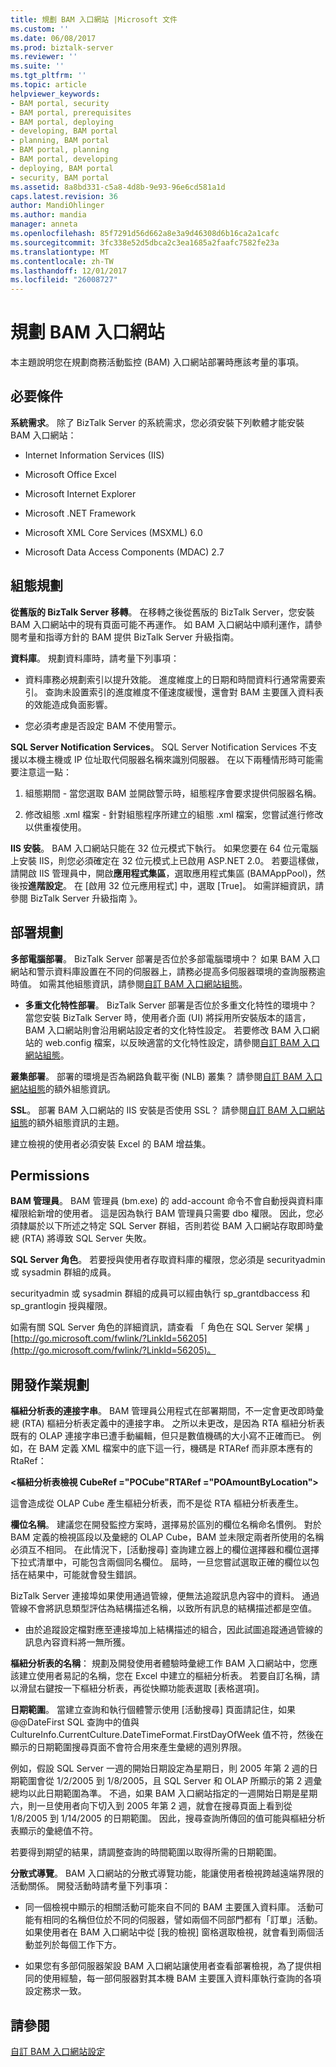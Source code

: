 ```yaml
---
title: 規劃 BAM 入口網站 |Microsoft 文件
ms.custom: ''
ms.date: 06/08/2017
ms.prod: biztalk-server
ms.reviewer: ''
ms.suite: ''
ms.tgt_pltfrm: ''
ms.topic: article
helpviewer_keywords:
- BAM portal, security
- BAM portal, prerequisites
- BAM portal, deploying
- developing, BAM portal
- planning, BAM portal
- BAM portal, planning
- BAM portal, developing
- deploying, BAM portal
- security, BAM portal
ms.assetid: 8a8bd331-c5a8-4d8b-9e93-96e6cd581a1d
caps.latest.revision: 36
author: MandiOhlinger
ms.author: mandia
manager: anneta
ms.openlocfilehash: 85f7291d56d662a8e3a9d46308d6b16ca2a1cafc
ms.sourcegitcommit: 3fc338e52d5dbca2c3ea1685a2faafc7582fe23a
ms.translationtype: MT
ms.contentlocale: zh-TW
ms.lasthandoff: 12/01/2017
ms.locfileid: "26008727"
---
```

# <a name="planning-for-the-bam-portal"></a>規劃 BAM 入口網站
本主題說明您在規劃商務活動監控 (BAM) 入口網站部署時應該考量的事項。  
  
## <a name="prerequisites"></a>必要條件  
 **系統需求**。 除了 BizTalk Server 的系統需求，您必須安裝下列軟體才能安裝 BAM 入口網站：  
  
-   Internet Information Services (IIS)  
  
-   Microsoft Office Excel  
  
-   Microsoft Internet Explorer  
  
-   Microsoft .NET Framework  
  
-   Microsoft XML Core Services (MSXML) 6.0  
  
-   Microsoft Data Access Components (MDAC) 2.7  
  
## <a name="configuration-planning"></a>組態規劃  
 **從舊版的 BizTalk Server 移轉**。 在移轉之後從舊版的 BizTalk Server，您安裝 BAM 入口網站中的現有頁面可能不再運作。 如 BAM 入口網站中順利運作，請參閱考量和指導方針的 BAM 提供 BizTalk Server 升級指南。  
  
 **資料庫**。 規劃資料庫時，請考量下列事項：  
  
-   資料庫務必規劃索引以提升效能。 進度維度上的日期和時間資料行通常需要索引。 查詢未設置索引的進度維度不僅速度緩慢，還會對 BAM 主要匯入資料表的效能造成負面影響。  
  
-   您必須考慮是否設定 BAM 不使用警示。  
  
 **SQL Server Notification Services**。 SQL Server Notification Services 不支援以本機主機或 IP 位址取代伺服器名稱來識別伺服器。  在以下兩種情形時可能需要注意這一點：  
  
1.  組態期間 - 當您選取 BAM 並開啟警示時，組態程序會要求提供伺服器名稱。  
  
2.  修改組態 .xml 檔案 - 針對組態程序所建立的組態 .xml 檔案，您嘗試進行修改以供重複使用。  
  
 **IIS 安裝**。 BAM 入口網站只能在 32 位元模式下執行。 如果您要在 64 位元電腦上安裝 IIS，則您必須確定在 32 位元模式上已啟用 ASP.NET 2.0。 若要這樣做，請開啟 IIS 管理員中，開啟**應用程式集區**，選取應用程式集區 (BAMAppPool)，然後按**進階設定**。 在 [啟用 32 位元應用程式] 中，選取 [True]。 如需詳細資訊，請參閱 BizTalk Server 升級指南 》。  
  
## <a name="deployment-planning"></a>部署規劃  
 **多部電腦部署**。 BizTalk Server 部署是否位於多部電腦環境中？ 如果 BAM 入口網站和警示資料庫設置在不同的伺服器上，請務必提高多伺服器環境的查詢服務逾時值。 如需其他組態資訊，請參閱[自訂 BAM 入口網站組態](../core/customizing-the-bam-portal-configuration.md)。  
  
-   **多重文化特性部署**。 BizTalk Server 部署是否位於多重文化特性的環境中？ 當您安裝 BizTalk Server 時，使用者介面 (UI) 將採用所安裝版本的語言，BAM 入口網站則會沿用網站設定者的文化特性設定。 若要修改 BAM 入口網站的 web.config 檔案，以反映適當的文化特性設定，請參閱[自訂 BAM 入口網站組態](../core/customizing-the-bam-portal-configuration.md)。  
  
 **叢集部署**。 部署的環境是否為網路負載平衡 (NLB) 叢集？ 請參閱[自訂 BAM 入口網站組態](../core/customizing-the-bam-portal-configuration.md)的額外組態資訊。  
  
 **SSL**。 部署 BAM 入口網站的 IIS 安裝是否使用 SSL？ 請參閱[自訂 BAM 入口網站組態](../core/customizing-the-bam-portal-configuration.md)的額外組態資訊的主題。  
  
 建立檢視的使用者必須安裝 Excel 的 BAM 增益集。  
  
## <a name="permissions"></a>Permissions  
 **BAM 管理員**。 BAM 管理員 (bm.exe) 的 add-account 命令不會自動授與資料庫權限給新增的使用者。 這是因為執行 BAM 管理員只需要 dbo 權限。 因此，您必須隸屬於以下所述之特定 SQL Server 群組，否則若從 BAM 入口網站存取即時彙總 (RTA) 將導致 SQL Server 失敗。  
  
 **SQL Server 角色**。 若要授與使用者存取資料庫的權限，您必須是 securityadmin 或 sysadmin 群組的成員。  
  
 securityadmin 或 sysadmin 群組的成員可以經由執行 sp_grantdbaccess 和 sp_grantlogin 授與權限。  
  
 如需有關 SQL Server 角色的詳細資訊，請查看 「 角色在 SQL Server 架構 」 [http://go.microsoft.com/fwlink/?LinkId=56205](http://go.microsoft.com/fwlink/?LinkId=56205)。  
  
## <a name="development-planning"></a>開發作業規劃  
 **樞紐分析表的連接字串**。 BAM 管理員公用程式在部署期間，不一定會更改即時彙總 (RTA) 樞紐分析表定義中的連接字串。 之所以未更改，是因為 RTA 樞紐分析表既有的 OLAP 連接字串已遭手動編輯，但只是數值機碼的大小寫不正確而已。 例如，在 BAM 定義 XML 檔案中的底下這一行，機碼是 RTARef 而非原本應有的 RtaRef：  
  
 **\<樞紐分析表檢視 CubeRef ="POCube"RTARef ="POAmountByLocation"\>**  
  
 這會造成從 OLAP Cube 產生樞紐分析表，而不是從 RTA 樞紐分析表產生。  
  
 **欄位名稱**。 建議您在開發監控方案時，選擇易於區別的欄位名稱命名慣例。 對於 BAM 定義的檢視區段以及彙總的 OLAP Cube，BAM 並未限定兩者所使用的名稱必須互不相同。  在此情況下，[活動搜尋] 查詢建立器上的欄位選擇器和欄位選擇下拉式清單中，可能包含兩個同名欄位。 屆時，一旦您嘗試選取正確的欄位以包括在結果中，可能就會發生錯誤。  
  
 BizTalk Server 連接埠如果使用通過管線，便無法追蹤訊息內容中的資料。 通過管線不會將訊息類型評估為結構描述名稱，以致所有訊息的結構描述都是空值。  
  
-   由於追蹤設定檔對應至連接埠加上結構描述的組合，因此試圖追蹤通過管線的訊息內容資料將一無所獲。  
  
 **樞紐分析表的名稱**： 規劃及開發使用者體驗時彙總工作 BAM 入口網站中，您應該建立使用者易記的名稱，您在 Excel 中建立的樞紐分析表。  若要自訂名稱，請以滑鼠右鍵按一下樞紐分析表，再從快顯功能表選取 [表格選項]。  
  
 **日期範圍**。 當建立查詢和執行個體警示使用 [活動搜尋] 頁面請記住，如果 @@DateFirst SQL 查詢中的值與 CultureInfo.CurrentCulture.DateTimeFormat.FirstDayOfWeek 值不符，然後在顯示的日期範圍搜尋頁面不會符合用來產生彙總的週別界限。  
  
 例如，假設 SQL Server 一週的開始日期設定為星期日，則 2005 年第 2 週的日期範圍會從 1/2/2005 到 1/8/2005，且 SQL Server 和 OLAP 所顯示的第 2 週彙總均以此日期範圍為準。 不過，如果 BAM 入口網站指定的一週開始日期是星期六，則一旦使用者向下切入到 2005 年第 2 週，就會在搜尋頁面上看到從 1/8/2005 到 1/14/2005 的日期範圍。 因此，搜尋查詢所傳回的值可能與樞紐分析表顯示的彙總值不符。  
  
 若要得到期望的結果，請調整查詢的時間範圍以取得所需的日期範圍。  
  
 **分散式導覽**。 BAM 入口網站的分散式導覽功能，能讓使用者檢視跨越遠端界限的活動關係。 開發活動時請考量下列事項：  
  
-   同一個檢視中顯示的相關活動可能來自不同的 BAM 主要匯入資料庫。 活動可能有相同的名稱但位於不同的伺服器，譬如兩個不同部門都有「訂單」活動。 如果使用者在 BAM 入口網站中從 [我的檢視] 窗格選取檢視，就會看到兩個活動並列於每個工作下方。  
  
-   如果您有多部伺服器架設 BAM 入口網站讓使用者查看部署檢視，為了提供相同的使用經驗，每一部伺服器對其本機 BAM 主要匯入資料庫執行查詢的各項設定務求一致。  
  
## <a name="see-also"></a>請參閱  
 [自訂 BAM 入口網站設定](../core/customizing-the-bam-portal-configuration.md)